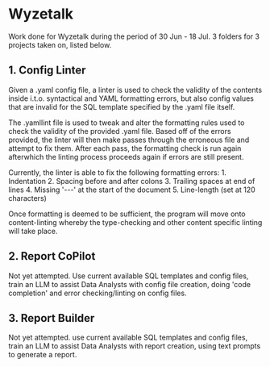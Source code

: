 # Wyzetalk

Work done for Wyzetalk during the period of 30 Jun - 18 Jul. 3 folders for 3 projects taken on, listed below.

## 1. Config Linter

Given a .yaml config file, a linter is used to check the validity of the contents inside i.t.o. syntactical and YAML formatting errors, but also config values that are invalid for the SQL template specified by the .yaml file itself.

The .yamllint file is used to tweak and alter the formatting rules used to check the validity of the provided .yaml file. Based off of the errors provided, the linter will then make passes through the erroneous file and attempt to fix them. After each pass, the formatting check is run again afterwhich the linting process proceeds again if errors are still present.

Currently, the linter is able to fix the following formatting errors: 1. Indentation 2. Spacing before and after colons 3. Trailing spaces at end of lines 4. Missing '---' at the start of the document 5. Line-length (set at 120 characters)

Once formatting is deemed to be sufficient, the program will move onto content-linting whereby the type-checking and other content specific linting will take place.

## 2. Report CoPilot

Not yet attempted.
Use current available SQL templates and config files, train an LLM to assist Data Analysts with config file creation, doing 'code completion' and error checking/linting on config files.

## 3. Report Builder

Not yet attempted.
use current available SQL templates and config files, train an LLM to assist Data Analysts with report creation, using text prompts to generate a report.
